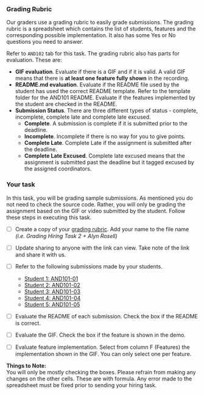### Grading Rubric

Our graders use a grading rubric to easily grade submissions. The grading rubric is a spreadsheet which contains the list of students, features and the corresponding possible implementation. It also has some Yes or No questions you need to answer. 

Refer to `AND102` tab for this task. The grading rubric also has parts for evaluation. These are:

- **GIF evaluation**. Evaluate if there is a GIF and if it is valid. A valid GIF means that there is **at least one feature fully shown** in the recording.
- **README.md evaluation**. Evaluate if the README file used by the student has used the correct README template. Refer to the template folder for the AND101 README. Evaluate if the features implemented by the student are checked in the README.
- **Submission Status**. There are three different types of status - complete, incomplete, complete late and complete late excused.
    - **Complete**. A submission is complete if it is submitted prior to the deadline.
    - **Incomplete**. Incomplete if there is no way for you to give points.
    - **Complete Late**. Complete Late if the assignment is submitted after the deadline.
    - **Complete Late Excused**. Complete late excused means that the assignment is submitted past the deadline but it tagged excused by the assigned coordinators. 

### Your task

In this task, you will be grading sample submissions. As mentioned you do not need to check the source code. Rather, you will only be grading the assignment based on the GIF or video submitted by the student. Follow these steps in executing this task. 

- [ ] Create a copy of your [grading rubric](https://docs.google.com/spreadsheets/d/1QHJM5jPEMFxeXrpjcBi6fN50tZFXW2JWcT_4xTtLc7A/copy). Add your name to the file name _(i.e. Grading Hiring Task 2 + Alyn Rosell)_
- [ ] Update sharing to anyone with the link can view. Take note of the link and share it with us.
- [ ] Refer to the following submissions made by your students.
      
  - [Student 1: AND101-01](https://github.com/AlynMing/AND101-01)
  - [Student 2: AND101-02](https://github.com/AlynMing/AND101-02)
  - [Student 3: AND101-03](https://github.com/AlynMing/AND101-03)
  - [Student 4: AND101-04](https://github.com/AlynMing/AND101-04)
  - [Student 5: AND101-05](https://github.com/AlynMing/AND101-05)
      
- [ ] Evaluate the README of each submission. Check the box if the README is correct. 
- [ ] Evaluate the GIF. Check the box if the feature is shown in the demo. 
- [ ] Evaluate feature implementation. Select from column F (Features) the implementation shown in the GIF. You can only select one per feature.

**Things to Note:** <br>
You will only be mostly checking the boxes. Please refrain from making any changes on the other cells. These are with formula. Any error made to the spreadsheet must be fixed prior to sending your hiring task.  

